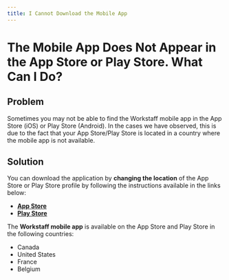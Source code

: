 ```yaml
---
title: I Cannot Download the Mobile App
---
```


# The Mobile App Does Not Appear in the App Store or Play Store. What Can I Do?

## Problem

Sometimes you may not be able to find the Workstaff mobile app in the App Store (iOS) or Play Store (Android). In the cases we have observed, this is due to the fact that your App Store/Play Store is located in a country where the mobile app is not available.

## Solution 

You can download the application by **changing the location** of the App Store or Play Store profile by following the instructions available in the links below:
- [**App Store**](https://support.apple.com/en-us/HT201389)
- [**Play Store**](https://support.google.com/googleplay/answer/7431675?hl=en)

The **Workstaff mobile app** is available on the App Store and Play Store in the following countries:
- Canada
- United States
- France
- Belgium